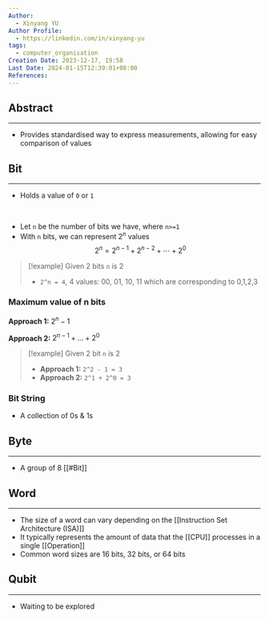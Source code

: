 ```yaml
---
Author:
  - Xinyang YU
Author Profile:
  - https://linkedin.com/in/xinyang-yu
tags:
  - computer_organisation
Creation Date: 2023-12-17, 19:58
Last Date: 2024-01-15T12:39:01+08:00
References: 
---
```

## Abstract
---
- Provides standardised way to express measurements, allowing for easy comparison of values

## Bit
---
- Holds a value of `0` or `1`
</br>

- Let `n` be the number of bits we have, where `n>=1`
- With `n` bits, we can represent $2^{n}$ values
$$
2^{n}= 2^{n-1} + 2^{n-2} + \cdots + 2^{0}
$$

>[!example] Given 2 bits
>`n` is $2$
>- `2^n = 4`, 4 values: 00, 01, 10, 11 which are corresponding to 0,1,2,3
### Maximum value of n bits
**Approach 1:** $2^{n} -1$

**Approach 2:** $2^{n-1} + \ldots + 2^0$
</br>

>[!example] Given 2 bit
>`n` is $2$
>- **Approach 1:** `2^2 - 1 = 3`
>- **Approach 2:** `2^1 + 2^0 = 3`

### Bit String
- A collection of 0s & 1s
## Byte
---
- A group of 8 [[#Bit]]

## Word
---
- The size of a word can vary depending on the [[Instruction Set Architecture (ISA)]]
- It typically represents the amount of data that the [[CPU]] processes in a single [[Operation]]
- Common word sizes are 16 bits, 32 bits, or 64 bits


## Qubit
---
- Waiting to be explored